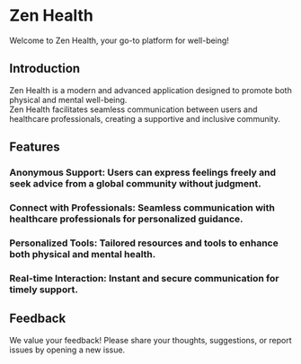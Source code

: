 # Zen Health
Welcome to Zen Health, your go-to platform for well-being!<br>

## Introduction
Zen Health is a modern and advanced application designed to promote both physical and mental well-being. <br>Zen Health facilitates seamless communication between users and healthcare professionals, creating a supportive and inclusive community.

## Features

### Anonymous Support: Users can express feelings freely and seek advice from a global community without judgment.

### Connect with Professionals: Seamless communication with healthcare professionals for personalized guidance.

### Personalized Tools: Tailored resources and tools to enhance both physical and mental health.

### Real-time Interaction: Instant and secure communication for timely support.

## Feedback
We value your feedback! Please share your thoughts, suggestions, or report issues by opening a new issue.
